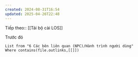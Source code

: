 ```yaml
---
created: 2024-08-31T16:54
updated: 2025-04-26T22:48
---
```

Tiếp theo:: [[Tải bộ cài LOS]]

Trước đó
```dataview
List from "6 Các bên liên quan (NPC)/Hành trình người dùng"
Where contains(file.outlinks,[[]])
```
